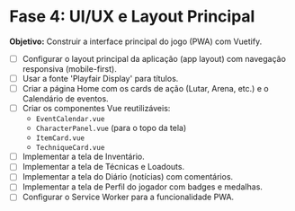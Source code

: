 # Fase 4: UI/UX e Layout Principal

**Objetivo:** Construir a interface principal do jogo (PWA) com Vuetify.

- [ ] Configurar o layout principal da aplicação (app layout) com navegação responsiva (mobile-first).
- [ ] Usar a fonte 'Playfair Display' para títulos.
- [ ] Criar a página Home com os cards de ação (Lutar, Arena, etc.) e o Calendário de eventos.
- [ ] Criar os componentes Vue reutilizáveis:
  - `EventCalendar.vue`
  - `CharacterPanel.vue` (para o topo da tela)
  - `ItemCard.vue`
  - `TechniqueCard.vue`
- [ ] Implementar a tela de Inventário.
- [ ] Implementar a tela de Técnicas e Loadouts.
- [ ] Implementar a tela do Diário (notícias) com comentários.
- [ ] Implementar a tela de Perfil do jogador com badges e medalhas.
- [ ] Configurar o Service Worker para a funcionalidade PWA.
